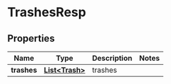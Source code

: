 # TrashesResp

## Properties
Name | Type | Description | Notes
------------ | ------------- | ------------- | -------------
**trashes** | [**List&lt;Trash&gt;**](Trash.md) | trashes | 
